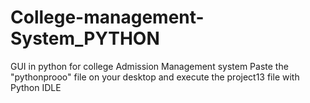 # College-management-System_PYTHON
GUI in python for college Admission Management system Paste the "pythonprooo" file on your desktop and execute the project13 file with Python IDLE
